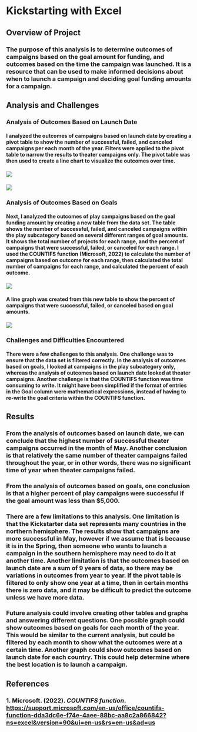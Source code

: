 # Kickstarting with Excel

## Overview of Project

### The purpose of this analysis is to determine outcomes of campaigns based on the goal amount for funding, and outcomes based on the time the campaign was launched. It is a resource that can be used to make informed decisions about when to launch a campaign and deciding goal funding amounts for a campaign.


## Analysis and Challenges

### Analysis of Outcomes Based on Launch Date

#### I analyzed the outcomes of campaigns based on launch date by creating a pivot table to show the number of successful, failed, and canceled campaigns per each month of the year. Filters were applied to the pivot table to narrow the results to theater campaigns only. The pivot table was then used to create a line chart to visualize the outcomes over time. 

#### ![](Outcomes_by_Launch_Date_PivotTable.png)
#### ![](Theater_Outcomes_vs_Launch.png)

### Analysis of Outcomes Based on Goals

#### Next, I analyzed the outcomes of play campaigns based on the goal funding amount by creating a new table from the data set. The table shows the number of successful, failed, and canceled campaigns within the play subcategory based on several different ranges of goal amounts. It shows the total number of projects for each range, and the percent of campaigns that were successful, failed, or canceled for each range. I used the COUNTIFS function (Microsoft, 2022) to calculate the number of campaigns based on outcome for each range, then calculated the total number of campaigns for each range, and calculated the percent of each outcome. 

#### ![](Outcomes_Based_on_Goals.png)

#### A line graph was created from this new table to show the percent of campaigns that were successful, failed, or canceled based on goal amounts.

#### ![](Outcomes_vs_Goal.png)

### Challenges and Difficulties Encountered

#### There were a few challenges to this analysis. One challenge was to ensure that the data set is filtered correctly. In the analysis of outcomes based on goals, I looked at campaigns in the play subcategory only, whereas the analysis of outcomes based on launch date looked at theater campaigns. Another challenge is that the COUNTIFS function was time consuming to write. It might have been simplified if the format of entries in the Goal column were mathematical expressions, instead of having to re-write the goal criteria within the COUNTIFS function.


## Results

### From the analysis of outcomes based on launch date, we can conclude that the highest number of successful theater campaigns occurred in the month of May. Another conclusion is that relatively the same number of theater campaigns failed throughout the year, or in other words, there was no significant time of year when theater campaigns failed.

### From the analysis of outcomes based on goals, one conclusion is that a higher percent of play campaigns were successful if the goal amount was less than $5,000. 

### There are a few limitations to this analysis. One limitation is that the Kickstarter data set represents many countries in the northern hemisphere. The results show that campaigns are more successful in May, however if we assume that is because it is in the Spring, then someone who wants to launch a campaign in the southern hemisphere may need to do it at another time. Another limitation is that the outcomes based on launch date are a sum of 9 years of data, so there may be variations in outcomes from year to year. If the pivot table is filtered to only show one year at a time, then in certain months there is zero data, and it may be difficult to predict the outcome unless we have more data.

### Future analysis could involve creating other tables and graphs and answering different questions. One possible graph could show outcomes based on goals for each month of the year. This would be similar to the current analysis, but could be filtered by each month to show what the outcomes were at a certain time. Another graph could show outcomes based on launch date for each country. This could help determine where the best location is to launch a campaign. 


## References

### 1. Microsoft. (2022). *COUNTIFS function*. https://support.microsoft.com/en-us/office/countifs-function-dda3dc6e-f74e-4aee-88bc-aa8c2a866842?ns=excel&version=90&ui=en-us&rs=en-us&ad=us

